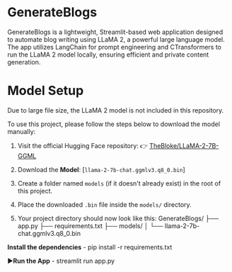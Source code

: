 # GenerateBlogs
GenerateBlogs is a lightweight, Streamlit-based web application designed to automate blog writing using LLaMA 2, a powerful large language model. The app utilizes LangChain for prompt engineering and CTransformers to run the LLaMA 2 model locally, ensuring efficient and private content generation.

# Model Setup

Due to large file size, the LLaMA 2 model is not included in this repository.

To use this project, please follow the steps below to download the model manually:

1. Visit the official Hugging Face repository:
   👉 [TheBloke/LLaMA-2-7B-GGML](https://huggingface.co/TheBloke/LLaMA-2-7B-GGML)
2.  Download the **Model**: [`llama-2-7b-chat.ggmlv3.q8_0.bin`]

3. Create a folder named `models` (if it doesn't already exist) in the root of this project.
4. Place the downloaded `.bin` file inside the `models/` directory.
5. Your project directory should now look like this:
GenerateBlogs/
├── app.py
├── requirements.txt
├── models/
│ └── llama-2-7b-chat.ggmlv3.q8_0.bin


**Install the dependencies** -
pip install -r requirements.txt

▶️**Run the App** - 
streamlit run app.py


